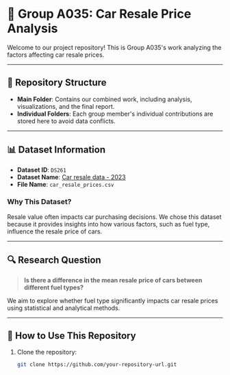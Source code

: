 # 🚗 Group A035: Car Resale Price Analysis

Welcome to our project repository! This is Group A035's work analyzing the factors affecting car resale prices.

---

## 📂 Repository Structure

- **Main Folder**: Contains our combined work, including analysis, visualizations, and the final report.
- **Individual Folders**: Each group member's individual contributions are stored here to avoid data conflicts.

---

## 📊 Dataset Information

- **Dataset ID**: `DS261`
- **Dataset Name**: [Car resale data - 2023](https://www.kaggle.com/datasets/rahulmenon1758/car-resale-prices)
- **File Name**: `car_resale_prices.csv`

### Why This Dataset?
Resale value often impacts car purchasing decisions. We chose this dataset because it provides insights into how various factors, such as fuel type, influence the resale price of cars.

---

## 🔍 Research Question

> **Is there a difference in the mean resale price of cars between different fuel types?**

We aim to explore whether fuel type significantly impacts car resale prices using statistical and analytical methods.

---

## 🚀 How to Use This Repository

1. Clone the repository:
   ```bash
   git clone https://github.com/your-repository-url.git
